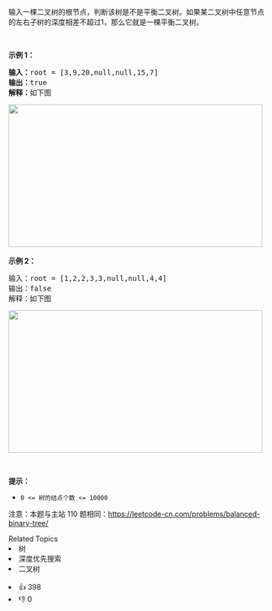 <p>输入一棵二叉树的根节点，判断该树是不是平衡二叉树。如果某二叉树中任意节点的左右子树的深度相差不超过1，那么它就是一棵平衡二叉树。</p>

<p>&nbsp;</p>

<p><strong>示例 1：</strong></p>

<pre>
<strong>输入：</strong>root = [3,9,20,null,null,15,7]
<strong>输出：</strong>true 
<strong>解释：</strong>如下图
</pre>

<p><img alt="" src="https://pic.leetcode.cn/1695102431-vbmWJn-image.png" style="height: 281px; width: 500px;" /><br /> <br /> <strong>示例 2：</strong></p>

<pre>
输入：root = [1,2,2,3,3,null,null,4,4]
输出：false
解释：如下图
</pre>

<img alt="" src="https://pic.leetcode.cn/1695102434-WlaxCo-image.png" style="height: 281px; width: 500px;" /> 
<p>&nbsp;</p>

<p><strong>提示：</strong></p>

<ul> 
 <li><code>0 &lt;= 树的结点个数 &lt;= 10000</code></li> 
</ul>

<p>注意：本题与主站 110&nbsp;题相同：<a href="https://leetcode-cn.com/problems/balanced-binary-tree/">https://leetcode-cn.com/problems/balanced-binary-tree/</a></p>

<div><div>Related Topics</div><div><li>树</li><li>深度优先搜索</li><li>二叉树</li></div></div><br><div><li>👍 398</li><li>👎 0</li></div>